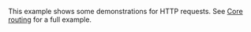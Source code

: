 This example shows some demonstrations for HTTP requests. See [Core routing](https://github.com/christinebittle/RoutingTest) for a full example.
